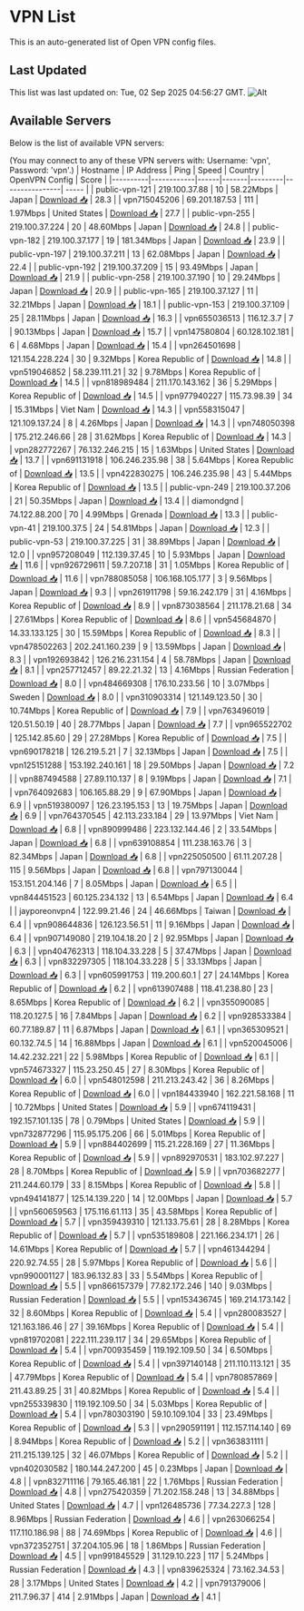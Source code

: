 # VPN List

This is an auto-generated list of Open VPN config files.

## Last Updated

This list was last updated on: Tue, 02 Sep 2025 04:56:27 GMT.
![Alt](https://repobeats.axiom.co/api/embed/186b98318ef1479477931607c1ad7d823f12451f.svg "Repobeats analytics image")

## Available Servers

Below is the list of available VPN servers:

(You may connect to any of these VPN servers with: Username: 'vpn', Password: 'vpn'.)
| Hostname | IP Address | Ping | Speed | Country | OpenVPN Config | Score |
|----------|------------|------|-------|---------|----------------| ----- |
| public-vpn-121 | 219.100.37.88 | 10 | 58.22Mbps | Japan | [Download 📥](./configs/server_0_JP.ovpn) | 28.3 |
| vpn715045206 | 69.201.187.53 | 111 | 1.97Mbps | United States | [Download 📥](./configs/server_1_US.ovpn) | 27.7 |
| public-vpn-255 | 219.100.37.224 | 20 | 48.60Mbps | Japan | [Download 📥](./configs/server_2_JP.ovpn) | 24.8 |
| public-vpn-182 | 219.100.37.177 | 19 | 181.34Mbps | Japan | [Download 📥](./configs/server_3_JP.ovpn) | 23.9 |
| public-vpn-197 | 219.100.37.211 | 13 | 62.08Mbps | Japan | [Download 📥](./configs/server_4_JP.ovpn) | 22.4 |
| public-vpn-192 | 219.100.37.209 | 15 | 93.49Mbps | Japan | [Download 📥](./configs/server_5_JP.ovpn) | 21.9 |
| public-vpn-258 | 219.100.37.190 | 10 | 29.24Mbps | Japan | [Download 📥](./configs/server_6_JP.ovpn) | 20.9 |
| public-vpn-165 | 219.100.37.127 | 11 | 32.21Mbps | Japan | [Download 📥](./configs/server_7_JP.ovpn) | 18.1 |
| public-vpn-153 | 219.100.37.109 | 25 | 28.11Mbps | Japan | [Download 📥](./configs/server_8_JP.ovpn) | 16.3 |
| vpn655036513 | 116.12.3.7 | 7 | 90.13Mbps | Japan | [Download 📥](./configs/server_9_JP.ovpn) | 15.7 |
| vpn147580804 | 60.128.102.181 | 6 | 4.68Mbps | Japan | [Download 📥](./configs/server_10_JP.ovpn) | 15.4 |
| vpn264501698 | 121.154.228.224 | 30 | 9.32Mbps | Korea Republic of | [Download 📥](./configs/server_11_KR.ovpn) | 14.8 |
| vpn519046852 | 58.239.111.21 | 32 | 9.78Mbps | Korea Republic of | [Download 📥](./configs/server_12_KR.ovpn) | 14.5 |
| vpn818989484 | 211.170.143.162 | 36 | 5.29Mbps | Korea Republic of | [Download 📥](./configs/server_13_KR.ovpn) | 14.5 |
| vpn977940227 | 115.73.98.39 | 34 | 15.31Mbps | Viet Nam | [Download 📥](./configs/server_14_VN.ovpn) | 14.3 |
| vpn558315047 | 121.109.137.24 | 8 | 4.26Mbps | Japan | [Download 📥](./configs/server_15_JP.ovpn) | 14.3 |
| vpn748050398 | 175.212.246.66 | 28 | 31.62Mbps | Korea Republic of | [Download 📥](./configs/server_16_KR.ovpn) | 14.3 |
| vpn282772267 | 76.132.246.215 | 15 | 1.63Mbps | United States | [Download 📥](./configs/server_17_US.ovpn) | 13.7 |
| vpn691131918 | 106.246.235.98 | 38 | 5.64Mbps | Korea Republic of | [Download 📥](./configs/server_18_KR.ovpn) | 13.5 |
| vpn422830275 | 106.246.235.98 | 43 | 5.44Mbps | Korea Republic of | [Download 📥](./configs/server_19_KR.ovpn) | 13.5 |
| public-vpn-249 | 219.100.37.206 | 21 | 50.35Mbps | Japan | [Download 📥](./configs/server_20_JP.ovpn) | 13.4 |
| diamondgnd | 74.122.88.200 | 70 | 4.99Mbps | Grenada | [Download 📥](./configs/server_21_GD.ovpn) | 13.3 |
| public-vpn-41 | 219.100.37.5 | 24 | 54.81Mbps | Japan | [Download 📥](./configs/server_22_JP.ovpn) | 12.3 |
| public-vpn-53 | 219.100.37.225 | 31 | 38.89Mbps | Japan | [Download 📥](./configs/server_23_JP.ovpn) | 12.0 |
| vpn957208049 | 112.139.37.45 | 10 | 5.93Mbps | Japan | [Download 📥](./configs/server_24_JP.ovpn) | 11.6 |
| vpn926729611 | 59.7.207.18 | 31 | 1.05Mbps | Korea Republic of | [Download 📥](./configs/server_25_KR.ovpn) | 11.6 |
| vpn788085058 | 106.168.105.177 | 3 | 9.56Mbps | Japan | [Download 📥](./configs/server_26_JP.ovpn) | 9.3 |
| vpn261911798 | 59.16.242.179 | 31 | 4.16Mbps | Korea Republic of | [Download 📥](./configs/server_27_KR.ovpn) | 8.9 |
| vpn873038564 | 211.178.21.68 | 34 | 27.61Mbps | Korea Republic of | [Download 📥](./configs/server_28_KR.ovpn) | 8.6 |
| vpn545684870 | 14.33.133.125 | 30 | 15.59Mbps | Korea Republic of | [Download 📥](./configs/server_29_KR.ovpn) | 8.3 |
| vpn478502263 | 202.241.160.239 | 9 | 13.59Mbps | Japan | [Download 📥](./configs/server_30_JP.ovpn) | 8.3 |
| vpn192693842 | 126.216.231.154 | 4 | 58.78Mbps | Japan | [Download 📥](./configs/server_31_JP.ovpn) | 8.1 |
| vpn257712457 | 89.22.21.32 | 13 | 4.16Mbps | Russian Federation | [Download 📥](./configs/server_32_RU.ovpn) | 8.0 |
| vpn484669308 | 176.10.233.56 | 10 | 3.07Mbps | Sweden | [Download 📥](./configs/server_33_SE.ovpn) | 8.0 |
| vpn310903314 | 121.149.123.50 | 30 | 10.74Mbps | Korea Republic of | [Download 📥](./configs/server_34_KR.ovpn) | 7.9 |
| vpn763496019 | 120.51.50.19 | 40 | 28.77Mbps | Japan | [Download 📥](./configs/server_35_JP.ovpn) | 7.7 |
| vpn965522702 | 125.142.85.60 | 29 | 27.28Mbps | Korea Republic of | [Download 📥](./configs/server_36_KR.ovpn) | 7.5 |
| vpn690178218 | 126.219.5.21 | 7 | 32.13Mbps | Japan | [Download 📥](./configs/server_37_JP.ovpn) | 7.5 |
| vpn125151288 | 153.192.240.161 | 18 | 29.50Mbps | Japan | [Download 📥](./configs/server_38_JP.ovpn) | 7.2 |
| vpn887494588 | 27.89.110.137 | 8 | 9.19Mbps | Japan | [Download 📥](./configs/server_39_JP.ovpn) | 7.1 |
| vpn764092683 | 106.165.88.29 | 9 | 67.90Mbps | Japan | [Download 📥](./configs/server_40_JP.ovpn) | 6.9 |
| vpn519380097 | 126.23.195.153 | 13 | 19.75Mbps | Japan | [Download 📥](./configs/server_41_JP.ovpn) | 6.9 |
| vpn764370545 | 42.113.233.184 | 29 | 13.97Mbps | Viet Nam | [Download 📥](./configs/server_42_VN.ovpn) | 6.8 |
| vpn890999486 | 223.132.144.46 | 2 | 33.54Mbps | Japan | [Download 📥](./configs/server_43_JP.ovpn) | 6.8 |
| vpn639108854 | 111.238.163.76 | 3 | 82.34Mbps | Japan | [Download 📥](./configs/server_44_JP.ovpn) | 6.8 |
| vpn225050500 | 61.11.207.28 | 115 | 9.56Mbps | Japan | [Download 📥](./configs/server_45_JP.ovpn) | 6.8 |
| vpn797130044 | 153.151.204.146 | 7 | 8.05Mbps | Japan | [Download 📥](./configs/server_46_JP.ovpn) | 6.5 |
| vpn844451523 | 60.125.234.132 | 13 | 6.54Mbps | Japan | [Download 📥](./configs/server_47_JP.ovpn) | 6.4 |
| jayporeonvpn4 | 122.99.21.46 | 24 | 46.66Mbps | Taiwan | [Download 📥](./configs/server_48_TW.ovpn) | 6.4 |
| vpn908644836 | 126.123.56.51 | 11 | 9.16Mbps | Japan | [Download 📥](./configs/server_49_JP.ovpn) | 6.4 |
| vpn907149080 | 219.104.18.20 | 2 | 92.95Mbps | Japan | [Download 📥](./configs/server_50_JP.ovpn) | 6.3 |
| vpn404762313 | 118.104.33.228 | 5 | 37.47Mbps | Japan | [Download 📥](./configs/server_51_JP.ovpn) | 6.3 |
| vpn832297305 | 118.104.33.228 | 5 | 33.13Mbps | Japan | [Download 📥](./configs/server_52_JP.ovpn) | 6.3 |
| vpn605991753 | 119.200.60.1 | 27 | 24.14Mbps | Korea Republic of | [Download 📥](./configs/server_53_KR.ovpn) | 6.2 |
| vpn613907488 | 118.41.238.80 | 23 | 8.65Mbps | Korea Republic of | [Download 📥](./configs/server_54_KR.ovpn) | 6.2 |
| vpn355090085 | 118.20.127.5 | 16 | 7.84Mbps | Japan | [Download 📥](./configs/server_55_JP.ovpn) | 6.2 |
| vpn928533384 | 60.77.189.87 | 11 | 6.87Mbps | Japan | [Download 📥](./configs/server_56_JP.ovpn) | 6.1 |
| vpn365309521 | 60.132.74.5 | 14 | 16.88Mbps | Japan | [Download 📥](./configs/server_57_JP.ovpn) | 6.1 |
| vpn520045006 | 14.42.232.221 | 22 | 5.98Mbps | Korea Republic of | [Download 📥](./configs/server_58_KR.ovpn) | 6.1 |
| vpn574673327 | 115.23.250.45 | 27 | 8.30Mbps | Korea Republic of | [Download 📥](./configs/server_59_KR.ovpn) | 6.0 |
| vpn548012598 | 211.213.243.42 | 36 | 8.26Mbps | Korea Republic of | [Download 📥](./configs/server_60_KR.ovpn) | 6.0 |
| vpn184433940 | 162.221.58.168 | 11 | 10.72Mbps | United States | [Download 📥](./configs/server_61_US.ovpn) | 5.9 |
| vpn674119431 | 192.157.101.135 | 78 | 0.79Mbps | United States | [Download 📥](./configs/server_62_US.ovpn) | 5.9 |
| vpn732877296 | 115.95.175.206 | 66 | 5.01Mbps | Korea Republic of | [Download 📥](./configs/server_63_KR.ovpn) | 5.9 |
| vpn884402699 | 115.21.228.169 | 27 | 11.36Mbps | Korea Republic of | [Download 📥](./configs/server_64_KR.ovpn) | 5.9 |
| vpn892970531 | 183.102.97.227 | 28 | 8.70Mbps | Korea Republic of | [Download 📥](./configs/server_65_KR.ovpn) | 5.9 |
| vpn703682277 | 211.244.60.179 | 33 | 8.15Mbps | Korea Republic of | [Download 📥](./configs/server_66_KR.ovpn) | 5.8 |
| vpn494141877 | 125.14.139.220 | 14 | 12.00Mbps | Japan | [Download 📥](./configs/server_67_JP.ovpn) | 5.7 |
| vpn560659563 | 175.116.61.113 | 35 | 43.58Mbps | Korea Republic of | [Download 📥](./configs/server_68_KR.ovpn) | 5.7 |
| vpn359439310 | 121.133.75.61 | 28 | 8.28Mbps | Korea Republic of | [Download 📥](./configs/server_69_KR.ovpn) | 5.7 |
| vpn535189808 | 221.166.234.171 | 26 | 14.61Mbps | Korea Republic of | [Download 📥](./configs/server_70_KR.ovpn) | 5.7 |
| vpn461344294 | 220.92.74.55 | 28 | 5.97Mbps | Korea Republic of | [Download 📥](./configs/server_71_KR.ovpn) | 5.6 |
| vpn990001127 | 183.96.132.83 | 33 | 5.54Mbps | Korea Republic of | [Download 📥](./configs/server_72_KR.ovpn) | 5.5 |
| vpn866157379 | 77.82.172.246 | 140 | 9.03Mbps | Russian Federation | [Download 📥](./configs/server_73_RU.ovpn) | 5.5 |
| vpn153436745 | 169.214.173.142 | 32 | 8.60Mbps | Korea Republic of | [Download 📥](./configs/server_74_KR.ovpn) | 5.4 |
| vpn280083527 | 121.163.186.46 | 27 | 39.16Mbps | Korea Republic of | [Download 📥](./configs/server_75_KR.ovpn) | 5.4 |
| vpn819702081 | 222.111.239.117 | 34 | 29.65Mbps | Korea Republic of | [Download 📥](./configs/server_76_KR.ovpn) | 5.4 |
| vpn700935459 | 119.192.109.50 | 34 | 6.50Mbps | Korea Republic of | [Download 📥](./configs/server_77_KR.ovpn) | 5.4 |
| vpn397140148 | 211.110.113.121 | 35 | 47.79Mbps | Korea Republic of | [Download 📥](./configs/server_78_KR.ovpn) | 5.4 |
| vpn780857869 | 211.43.89.25 | 31 | 40.82Mbps | Korea Republic of | [Download 📥](./configs/server_79_KR.ovpn) | 5.4 |
| vpn255339830 | 119.192.109.50 | 34 | 5.03Mbps | Korea Republic of | [Download 📥](./configs/server_80_KR.ovpn) | 5.4 |
| vpn780303190 | 59.10.109.104 | 33 | 23.49Mbps | Korea Republic of | [Download 📥](./configs/server_81_KR.ovpn) | 5.3 |
| vpn290591191 | 112.157.114.140 | 69 | 8.94Mbps | Korea Republic of | [Download 📥](./configs/server_82_KR.ovpn) | 5.2 |
| vpn363831111 | 211.215.139.125 | 32 | 46.07Mbps | Korea Republic of | [Download 📥](./configs/server_83_KR.ovpn) | 5.2 |
| vpn402030582 | 180.144.247.200 | 45 | 0.23Mbps | Japan | [Download 📥](./configs/server_84_JP.ovpn) | 4.8 |
| vpn832711116 | 79.165.46.181 | 22 | 1.76Mbps | Russian Federation | [Download 📥](./configs/server_85_RU.ovpn) | 4.8 |
| vpn275420359 | 71.202.158.248 | 13 | 34.88Mbps | United States | [Download 📥](./configs/server_86_US.ovpn) | 4.7 |
| vpn126485736 | 77.34.227.3 | 128 | 8.96Mbps | Russian Federation | [Download 📥](./configs/server_87_RU.ovpn) | 4.6 |
| vpn263066254 | 117.110.186.98 | 88 | 74.69Mbps | Korea Republic of | [Download 📥](./configs/server_88_KR.ovpn) | 4.6 |
| vpn372352751 | 37.204.105.96 | 18 | 1.86Mbps | Russian Federation | [Download 📥](./configs/server_89_RU.ovpn) | 4.5 |
| vpn991845529 | 31.129.10.223 | 117 | 5.24Mbps | Russian Federation | [Download 📥](./configs/server_90_RU.ovpn) | 4.3 |
| vpn839625324 | 73.162.34.53 | 28 | 3.17Mbps | United States | [Download 📥](./configs/server_91_US.ovpn) | 4.2 |
| vpn791379006 | 211.7.96.37 | 414 | 2.91Mbps | Japan | [Download 📥](./configs/server_92_JP.ovpn) | 4.1 |
